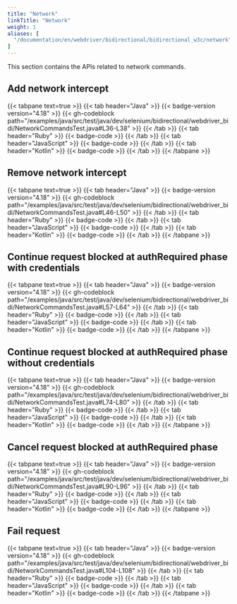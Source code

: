 ```yaml
---
title: "Network"
linkTitle: "Network"
weight: 1
aliases: [
  "/documentation/en/webdriver/bidirectional/bidirectional_w3c/network",
]
---
```


This section contains the APIs related to network commands. 

## Add network intercept

{{< tabpane text=true >}}
{{< tab header="Java" >}}
{{< badge-version version="4.18" >}}
{{< gh-codeblock path="/examples/java/src/test/java/dev/selenium/bidirectional/webdriver_bidi/NetworkCommandsTest.java#L36-L38" >}}
{{< /tab >}}
{{< tab header="Ruby" >}}
{{< badge-code >}}
{{< /tab >}}
{{< tab header="JavaScript" >}}
{{< badge-code >}}
{{< /tab >}}
{{< tab header="Kotlin" >}}
{{< badge-code >}}
{{< /tab >}}
{{< /tabpane >}}

## Remove network intercept

{{< tabpane text=true >}}
{{< tab header="Java" >}}
{{< badge-version version="4.18" >}}
{{< gh-codeblock path="/examples/java/src/test/java/dev/selenium/bidirectional/webdriver_bidi/NetworkCommandsTest.java#L46-L50" >}}
{{< /tab >}}
{{< tab header="Ruby" >}}
{{< badge-code >}}
{{< /tab >}}
{{< tab header="JavaScript" >}}
{{< badge-code >}}
{{< /tab >}}
{{< tab header="Kotlin" >}}
{{< badge-code >}}
{{< /tab >}}
{{< /tabpane >}}

## Continue request blocked at authRequired phase with credentials

{{< tabpane text=true >}}
{{< tab header="Java" >}}
{{< badge-version version="4.18" >}}
{{< gh-codeblock path="/examples/java/src/test/java/dev/selenium/bidirectional/webdriver_bidi/NetworkCommandsTest.java#L57-L64" >}}
{{< /tab >}}
{{< tab header="Ruby" >}}
{{< badge-code >}}
{{< /tab >}}
{{< tab header="JavaScript" >}}
{{< badge-code >}}
{{< /tab >}}
{{< tab header="Kotlin" >}}
{{< badge-code >}}
{{< /tab >}}
{{< /tabpane >}}

## Continue request blocked at authRequired phase without credentials

{{< tabpane text=true >}}
{{< tab header="Java" >}}
{{< badge-version version="4.18" >}}
{{< gh-codeblock path="/examples/java/src/test/java/dev/selenium/bidirectional/webdriver_bidi/NetworkCommandsTest.java#L74-L80" >}}
{{< /tab >}}
{{< tab header="Ruby" >}}
{{< badge-code >}}
{{< /tab >}}
{{< tab header="JavaScript" >}}
{{< badge-code >}}
{{< /tab >}}
{{< tab header="Kotlin" >}}
{{< badge-code >}}
{{< /tab >}}
{{< /tabpane >}}

## Cancel request blocked at authRequired phase

{{< tabpane text=true >}}
{{< tab header="Java" >}}
{{< badge-version version="4.18" >}}
{{< gh-codeblock path="/examples/java/src/test/java/dev/selenium/bidirectional/webdriver_bidi/NetworkCommandsTest.java#L90-L96" >}}
{{< /tab >}}
{{< tab header="Ruby" >}}
{{< badge-code >}}
{{< /tab >}}
{{< tab header="JavaScript" >}}
{{< badge-code >}}
{{< /tab >}}
{{< tab header="Kotlin" >}}
{{< badge-code >}}
{{< /tab >}}
{{< /tabpane >}}

## Fail request

{{< tabpane text=true >}}
{{< tab header="Java" >}}
{{< badge-version version="4.18" >}}
{{< gh-codeblock path="/examples/java/src/test/java/dev/selenium/bidirectional/webdriver_bidi/NetworkCommandsTest.java#L104-L108" >}}
{{< /tab >}}
{{< tab header="Ruby" >}}
{{< badge-code >}}
{{< /tab >}}
{{< tab header="JavaScript" >}}
{{< badge-code >}}
{{< /tab >}}
{{< tab header="Kotlin" >}}
{{< badge-code >}}
{{< /tab >}}
{{< /tabpane >}}


